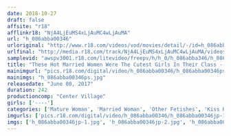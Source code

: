 ```yaml
---
date: 2018-10-27
draft: false
affsite: "r18"
afflinkr18: "NjA4LjEuMS4xLjAuMC4wLjAuMA"
url: "h_086abba00346"
urloriginal: "http://www.r18.com/videos/vod/movies/detail/-/id=h_086abba00346"
urlfinal: "http://media.r18.com/track/NjA4LjEuMS4xLjAuMC4wLjAuMA/videos/vod/movies/detail/-/id=h_086abba00346"
samplevid: "awspv3001.r18.com/litevideo/freepv/h/h_0/h_086abba346/h_086abba346_dmb_w.mp4"
title: "These Hot Married Women Were The Cutest Girls In Their Class - Will Long, Luxurious Kisses Get Them To Take Their Panties Off? Find Out! 30 Girls, 4 Hours"
mainimgurl: "pics.r18.com/digital/video/h_086abba00346/h_086abba00346ps.jpg"
mainimgs: "h_086abba00346ps.jpg"
releasedate: "June 08, 2017"
duration: 242
productioncomp: "Center Village"
girls: ['----']
categories: ['Mature Woman', 'Married Woman', 'Other Fetishes', 'Kiss Kiss', 'Creampie', 'Over 4 Hours', 'Hi-Def']
imgurls: ['pics.r18.com/digital/video/h_086abba00346/h_086abba00346jp-1.jpg', 'pics.r18.com/digital/video/h_086abba00346/h_086abba00346jp-2.jpg', 'pics.r18.com/digital/video/h_086abba00346/h_086abba00346jp-3.jpg', 'pics.r18.com/digital/video/h_086abba00346/h_086abba00346jp-4.jpg', 'pics.r18.com/digital/video/h_086abba00346/h_086abba00346jp-5.jpg', 'pics.r18.com/digital/video/h_086abba00346/h_086abba00346jp-6.jpg', 'pics.r18.com/digital/video/h_086abba00346/h_086abba00346jp-7.jpg', 'pics.r18.com/digital/video/h_086abba00346/h_086abba00346jp-8.jpg', 'pics.r18.com/digital/video/h_086abba00346/h_086abba00346jp-9.jpg', 'pics.r18.com/digital/video/h_086abba00346/h_086abba00346jp-10.jpg', 'pics.r18.com/digital/video/h_086abba00346/h_086abba00346jp-11.jpg', 'pics.r18.com/digital/video/h_086abba00346/h_086abba00346jp-12.jpg', 'pics.r18.com/digital/video/h_086abba00346/h_086abba00346jp-13.jpg', 'pics.r18.com/digital/video/h_086abba00346/h_086abba00346jp-14.jpg', 'pics.r18.com/digital/video/h_086abba00346/h_086abba00346jp-15.jpg', 'pics.r18.com/digital/video/h_086abba00346/h_086abba00346jp-16.jpg', 'pics.r18.com/digital/video/h_086abba00346/h_086abba00346jp-17.jpg', 'pics.r18.com/digital/video/h_086abba00346/h_086abba00346jp-18.jpg', 'pics.r18.com/digital/video/h_086abba00346/h_086abba00346jp-19.jpg', 'pics.r18.com/digital/video/h_086abba00346/h_086abba00346jp-20.jpg']
imgs: ['h_086abba00346jp-1.jpg', 'h_086abba00346jp-2.jpg', 'h_086abba00346jp-3.jpg', 'h_086abba00346jp-4.jpg', 'h_086abba00346jp-5.jpg', 'h_086abba00346jp-6.jpg', 'h_086abba00346jp-7.jpg', 'h_086abba00346jp-8.jpg', 'h_086abba00346jp-9.jpg', 'h_086abba00346jp-10.jpg', 'h_086abba00346jp-11.jpg', 'h_086abba00346jp-12.jpg', 'h_086abba00346jp-13.jpg', 'h_086abba00346jp-14.jpg', 'h_086abba00346jp-15.jpg', 'h_086abba00346jp-16.jpg', 'h_086abba00346jp-17.jpg', 'h_086abba00346jp-18.jpg', 'h_086abba00346jp-19.jpg', 'h_086abba00346jp-20.jpg']
---
```

